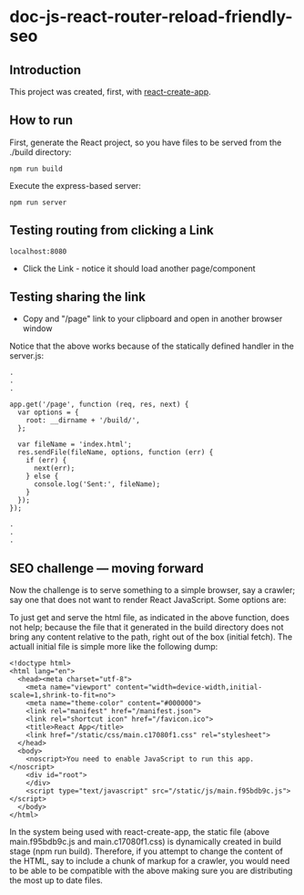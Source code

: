 # doc-js-react-router-reload-friendly-seo

## Introduction

This project was created, first, with [react-create-app](https://github.com/facebook/create-react-app).

## How to run

First, generate the React project, so you have files to be served from the ./build directory:

```
npm run build
```

Execute the express-based server:

```
npm run server
```

## Testing routing from clicking a Link

```
localhost:8080
```

* Click the Link - notice it should load another page/component

## Testing sharing the link

* Copy and "/page" link to your clipboard and open in another browser window

Notice that the above works because of the statically defined handler in the server.js:

```
.
.
.

app.get('/page', function (req, res, next) {
  var options = {
    root: __dirname + '/build/',
  };

  var fileName = 'index.html';
  res.sendFile(fileName, options, function (err) {
    if (err) {
      next(err);
    } else {
      console.log('Sent:', fileName);
    }
  });
});

.
.
.

```

## SEO challenge — moving forward

Now the challenge is to serve something to a simple browser, say a crawler; say one that does not want to render React JavaScript. Some options are:

To just get and serve the html file, as indicated in the above function, does not help; because the file that it generated in the build directory does not bring any content relative to the path, right out of the box (initial fetch). The actuall initial file is simple more like the following dump:

```
<!doctype html>
<html lang="en">
  <head><meta charset="utf-8">
    <meta name="viewport" content="width=device-width,initial-scale=1,shrink-to-fit=no">
    <meta name="theme-color" content="#000000">
    <link rel="manifest" href="/manifest.json">
    <link rel="shortcut icon" href="/favicon.ico">
    <title>React App</title>
    <link href="/static/css/main.c17080f1.css" rel="stylesheet">
  </head>
  <body>
    <noscript>You need to enable JavaScript to run this app.</noscript>
    <div id="root">
    </div>
    <script type="text/javascript" src="/static/js/main.f95bdb9c.js"></script>
  </body>
</html>
```

In the system being used with react-create-app, the static file (above main.f95bdb9c.js and main.c17080f1.css) is dynamically created in build stage (npm run build). Therefore, if you attempt to change the content of the HTML, say to include a chunk of markup for a crawler, you would need to be able to be compatible with the above making sure you are distributing the most up to date files.
